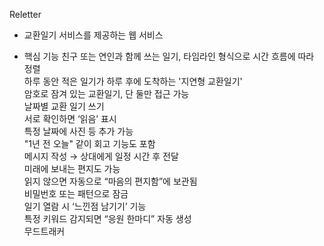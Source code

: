 Reletter

- 교환일기 서비스를 제공하는 웹 서비스

- 핵심 기능
  친구 또는 연인과 함께 쓰는 일기, 타임라인 형식으로 시간 흐름에 따라 정렬 <br>
  하루 동안 적은 일기가 하루 후에 도착하는 '지연형 교환일기'<br>
  암호로 잠겨 있는 교환일기, 단 둘만 접근 가능<br>
  날짜별 교환 일기 쓰기<br>
  서로 확인하면 ‘읽음’ 표시<br>
  특정 날짜에 사진 등 추가 가능<br>
  "1년 전 오늘" 같이 회고 기능도 포함<br>
  메시지 작성 → 상대에게 일정 시간 후 전달<br>
  미래에 보내는 편지도 가능<br>
  읽지 않으면 자동으로 “마음의 편지함”에 보관됨<br>
  비밀번호 또는 패턴으로 잠금<br>
  일기 열람 시 ‘느낀점 남기기’ 기능<br>
  특정 키워드 감지되면 “응원 한마디” 자동 생성<br>
  무드트래커<br>
